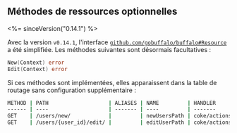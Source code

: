 ## Méthodes de ressources optionnelles

<%= sinceVersion("0.14.1") %>

Avec la version `v0.14.1`, l'interface [`github.com/gobuffalo/buffalo#Resource`](https://godoc.org/github.com/gobuffalo/buffalo#Resource) a été simplifiée. Les méthodes suivantes sont désormais facultatives :

```go
New(Context) error
Edit(Context) error
```

Si ces méthodes sont implémentées, elles apparaissent dans la table de routage sans configuration supplémentaire :

```bash
METHOD | PATH                   | ALIASES | NAME         | HANDLER
------ | ----                   | ------- | ----         | -------
GET    | /users/new/            |         | newUsersPath | coke/actions.UsersResource.New
GET    | /users/{user_id}/edit/ |         | editUserPath | coke/actions.UsersResource.Edit
```
